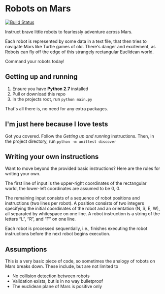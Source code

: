# Robots on Mars
[![Build Status](https://travis-ci.org/MarcelCutts/robotsonmars.svg?branch=master)](https://travis-ci.org/MarcelCutts/robotsonmars)

Instruct brave little robots to fearlessly adventure across Mars.

Each robot is represented by some data in a text file, that then tries to navigate Mars like Turtle games of old. There's danger and excitement, as Robots can fly off the edge of this strangely rectangular Euclidean world.

Command your robots today!

## Getting up and running

1. Ensure you have **Python 2.7** installed
2. Pull or download this repo
3. In the projects root, run `python main.py`

That's all there is, no need for any extra packages.

## I'm just here because I love tests

Got you covered. Follow the _Getting up and running_ instructions. Then, in the project directory, run `python -m unittest discover`

## Writing your own instructions

Want to move beyond the provided basic instructions? Here are the rules for writing your own.

The first line of input is the upper-right coordinates of the rectangular world, the lower-left coordinates are assumed to be 0, 0.

The remaining input consists of a sequence of robot positions and instructions (two lines per robot). A position consists of two integers specifying the initial coordinates of the robot and an orientation (N, S, E, W), all separated by whitespace on one line. A robot instruction is a string of the letters “L”, “R”, and “F” on one line.

Each robot is processed sequentially, i.e., finishes executing the robot instructions before the next robot begins execution.

## Assumptions
This is a very basic piece of code, so sometimes the analogy of robots on Mars breaks down. These include, but are not limited to
+ No collision detection between robots
+ Validation exists, but is in no way bulletproof
+ The euclidean plane of Mars is positive only
